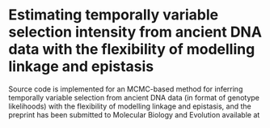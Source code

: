 # Estimating temporally variable selection intensity from ancient DNA data with the flexibility of modelling linkage and epistasis
Source code is implemented for an MCMC-based method for inferring temporally variable selection from ancient DNA data (in format of genotype likelihoods) with the flexibility of modelling linkage and epistasis, and the preprint has been submitted to Molecular Biology and Evolution available at
